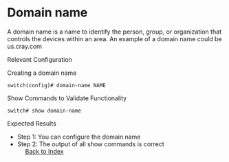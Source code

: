 # Domain name 

A domain name is a name to identify the person, group, or organization that controls the devices within an area. An example of a domain name could be us.cray.com 

Relevant Configuration 

Creating a domain name 

```
switch(config)# domain-name NAME
```

Show Commands to Validate Functionality 

```
switch# show domain-name
```

Expected Results 

* Step 1: You can configure the domain name
* Step 2: The output of all show commands is correct  
 
[Back to Index](../index.md)
